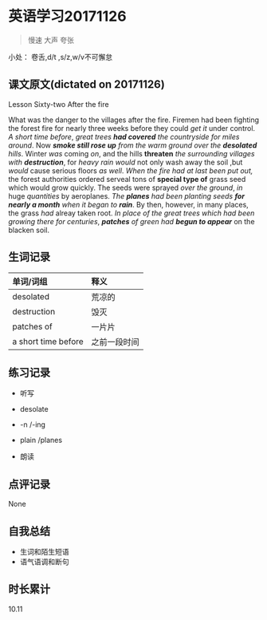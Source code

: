 # 英语学习20171126

> 慢速 大声 夸张

小处： 卷舌,d/t ,s/z,w/v不可懈怠

## 课文原文(dictated on 20171126)
Lesson Sixty-two  After the fire

What was the danger to the villages after the fire.
Firemen had been fighting the forest fire for nearly three weeks before they could _get it_ under control.
_A short time before_, _great trees **had covered** the countryside for miles around_.
Now _**smoke still rose up** from the warm ground over the **desolated** hills_.
Winter _was_ coming _on_, and the hills **threaten** _the surrounding villages  with **destruction**_, for _heavy rain would_ not only wash away the soil ,but _would_ cause serious floors _as well_.
_When the fire _had_ at last been put out,_  the forest authorities ordered serveal tons of **special type of** grass seed which would grow  quickly.
The seeds were sprayed _over the ground_, _in_ huge _quantities_ by aeroplanes.
_The **planes** had been planting seeds **for nearly a month**  when it began to **rain**_.
By then, however, in many places, the grass _had_ alreay taken root.
_In place of the great trees which had _been growing_ there for centuries_, _**patches** of green had **begun to appear**_ on the blacken soil.

## 生词记录
| 单词/词组 | 释义   |
| :---- | :--- |
| desolated | 荒凉的 |
| destruction | 毁灭 |
| patches of | 一片片 |
| a short time before |之前一段时间|


## 练习记录
* 听写
 * desolate
 * -n /-ing
 * plain /planes

* 朗读

## 点评记录
None

## 自我总结
* 生词和陌生短语
* 语气语调和断句

## 时长累计
10.11
